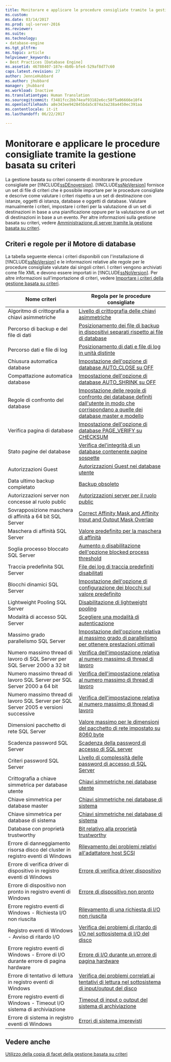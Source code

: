 ```yaml
---
title: Monitorare e applicare le procedure consigliate tramite la gestione basata su criteri | Microsoft Docs
ms.custom: 
ms.date: 03/14/2017
ms.prod: sql-server-2016
ms.reviewer: 
ms.suite: 
ms.technology:
- database-engine
ms.tgt_pltfrm: 
ms.topic: article
helpviewer_keywords:
- Best Practices [Database Engine]
ms.assetid: 46788407-187e-4b0b-bfe4-529af8d77c60
caps.latest.revision: 27
author: JennieHubbard
ms.author: jhubbard
manager: jhubbard
ms.workload: Inactive
ms.translationtype: Human Translation
ms.sourcegitcommit: f3481fcc2bb74eaf93182e6cc58f5a06666e10f4
ms.openlocfilehash: a8e343ee942845bda5c874a3a238a4450ec391aa
ms.contentlocale: it-it
ms.lasthandoff: 06/22/2017

---
```

# <a name="monitor-and-enforce-best-practices-by-using-policy-based-management"></a>Monitorare e applicare le procedure consigliate tramite la gestione basata su criteri
  La gestione basata su criteri consente di monitorare le procedure consigliate per [!INCLUDE[ssDEnoversion](../../includes/ssdenoversion-md.md)]. [!INCLUDE[ssNoVersion](../../includes/ssnoversion-md.md)] fornisce un set di file di criteri che è possibile importare per le procedure consigliate e descrive come valutare i criteri rispetto a un set di destinazione con istanze, oggetti di istanza, database e oggetti di database. Valutare manualmente i criteri, impostare i criteri per la valutazione di un set di destinazioni in base a una pianificazione oppure per la valutazione di un set di destinazioni in base a un evento. Per altre informazioni sulla gestione basata su criteri, vedere [Amministrazione di server tramite la gestione basata su criteri](../../relational-databases/policy-based-management/administer-servers-by-using-policy-based-management.md).  
  
## <a name="policy-and-rules-for-database-engine"></a>Criteri e regole per il Motore di database  
 La tabella seguente elenca i criteri disponibili con l'installazione di [!INCLUDE[ssNoVersion](../../includes/ssnoversion-md.md)] e le informazioni relative alle regole per le procedure consigliate valutate dai singoli criteri. I criteri vengono archiviati come file XML e devono essere importati in [!INCLUDE[ssNoVersion](../../includes/ssnoversion-md.md)]. Per altre informazioni sull'importazione di criteri, vedere [Importare i criteri della gestione basata su criteri](../../relational-databases/policy-based-management/import-a-policy-based-management-policy.md).  
  
|Nome criteri|Regola per le procedure consigliate|  
|-----------------|------------------------|  
|Algoritmo di crittografia a chiavi asimmetriche|[Livello di crittografia delle chiavi asimmetriche](../../relational-databases/policy-based-management/asymmetric-keys-encryption-strength.md)|  
|Percorso di backup e del file di dati|[Posizionamento dei file di backup in dispositivi separati rispetto ai file di database](http://msdn.microsoft.com/library/7039bebb-1f25-4cf3-81f1-393dfb78da12)|  
|Percorso dati e file di log|[Posizionamento di dati e file di log in unità distinte](../../relational-databases/policy-based-management/place-data-and-log-files-on-separate-drives.md)|  
|Chiusura automatica database|[Impostazione dell'opzione di database AUTO_CLOSE su OFF](../../relational-databases/policy-based-management/set-the-auto-close-database-option-to-off.md)|  
|Compattazione automatica database|[Impostazione dell'opzione di database AUTO_SHRINK su OFF](../../relational-databases/policy-based-management/set-the-auto-shrink-database-option-to-off.md)|  
|Regole di confronto del database|[Impostazione delle regole di confronto dei database definiti dall'utente in modo che corrispondano a quelle dei database master e modello](http://msdn.microsoft.com/library/c686446f-dae1-4b05-a3df-837b3422988d)|  
|Verifica pagina di database|[Impostazione dell'opzione di database PAGE_VERIFY su CHECKSUM](../../relational-databases/policy-based-management/set-the-page-verify-database-option-to-checksum.md)|  
|Stato pagine del database|[Verifica del'integrità di un database contenente pagine sospette](../../relational-databases/policy-based-management/check-integrity-of-database-with-suspect-pages.md)|  
|Autorizzazioni Guest|[Autorizzazioni Guest nei database utente](../../relational-databases/policy-based-management/guest-permissions-on-user-databases.md)|  
|Data ultimo backup completato|[Backup obsoleto](../../relational-databases/policy-based-management/outdated-backup.md)|  
|Autorizzazioni server non concesse al ruolo public|[Autorizzazioni server per il ruolo public](../../relational-databases/policy-based-management/server-public-permissions.md)|  
|Sovrapposizione maschera di affinità a 64 bit SQL Server|[Correct Affinity Mask and Affinity Input and Output Mask Overlap](../../relational-databases/policy-based-management/correct-affinity-mask-and-affinity-input-and-output-mask-overlap.md)|  
|Maschera di affinità SQL Server|[Valore predefinito per la maschera di affinità](../../relational-databases/policy-based-management/keep-the-affinity-mask-default-value.md)|  
|Soglia processo bloccato SQL Server|[Aumento o disabilitazione dell'opzione blocked process threshold](../../relational-databases/policy-based-management/increase-or-disable-blocked-process-threshold.md)|  
|Traccia predefinita SQL Server|[File dei log di traccia predefiniti disabilitati](../../relational-databases/policy-based-management/default-trace-log-files-disabled.md)|  
|Blocchi dinamici SQL Server|[Impostazione dell'opzione di configurazione dei blocchi sul valore predefinito](../../relational-databases/policy-based-management/keep-the-locks-configuration-option-default-value.md)|  
|Lightweight Pooling SQL Server|[Disabilitazione di lightweight pooling](../../relational-databases/policy-based-management/disable-lightweight-pooling.md)|  
|Modalità di accesso SQL Server|[Scegliere una modalità di autenticazione](../../relational-databases/security/choose-an-authentication-mode.md)|  
|Massimo grado parallelismo SQL Server|[Impostazione dell'opzione relativa al massimo grado di parallelismo per ottenere prestazioni ottimali](../../relational-databases/policy-based-management/set-the-max-degree-of-parallelism-option-for-optimal-performance.md)|  
|Numero massimo thread di lavoro di SQL Server per SQL Server 2000 a 32 bit|[Verifica dell'impostazione relativa al numero massimo di thread di lavoro](../../relational-databases/policy-based-management/verify-max-worker-threads-setting.md)|  
|Numero massimo thread di lavoro SQL Server per SQL Server 2000 a 64 bit|[Verifica dell'impostazione relativa al numero massimo di thread di lavoro](../../relational-databases/policy-based-management/verify-max-worker-threads-setting.md)|  
|Numero massimo thread di lavoro SQL Server per SQL Server 2005 e versioni successive|[Verifica dell'impostazione relativa al numero massimo di thread di lavoro](../../relational-databases/policy-based-management/verify-max-worker-threads-setting.md)|  
|Dimensioni pacchetto di rete SQL Server|[Valore massimo per le dimensioni del pacchetto di rete impostato su 8060 byte](../../relational-databases/policy-based-management/network-packet-size-should-not-exceed-8060-bytes.md)|  
|Scadenza password SQL Server|[Scadenza della password di accesso di SQL server](../../relational-databases/policy-based-management/sql-server-login-password-expiration.md)|  
|Criteri password SQL Server|[Livello di complessità delle password di accesso di SQL Server](../../relational-databases/policy-based-management/sql-server-login-password-strength.md)|  
|Crittografia a chiave simmetrica per database utente|[Chiavi simmetriche nei database utente](../../relational-databases/policy-based-management/symmetric-keys-on-user-databases.md)|  
|Chiave simmetrica per database master|[Chiavi simmetriche nei database di sistema](../../relational-databases/policy-based-management/symmetric-keys-on-system-databases.md)|  
|Chiave simmetrica per database di sistema|[Chiavi simmetriche nei database di sistema](../../relational-databases/policy-based-management/symmetric-keys-on-system-databases.md)|  
|Database con proprietà trustworthy|[Bit relativo alla proprietà trustworthy](../../relational-databases/policy-based-management/trustworthy-bit.md)|  
|Errore di danneggiamento risorsa disco del cluster in registro eventi di Windows|[Rilevamento dei problemi relativi all'adattatore host SCSI](../../relational-databases/policy-based-management/detect-scsi-host-adapter-issues.md)|  
|Errore di verifica driver di dispositivo in registro eventi di Windows|[Errore di verifica driver dispositivo](../../relational-databases/policy-based-management/device-driver-control-error.md)|  
|Errore di dispositivo non pronto in registro eventi di Windows|[Errore di dispositivo non pronto](../../relational-databases/policy-based-management/device-not-ready-error.md)|  
|Errore registro eventi di Windows - Richiesta I/O non riuscita|[Rilevamento di una richiesta di I/O non riuscita](../../relational-databases/policy-based-management/detect-failed-input-and-output-requests.md)|  
|Registro eventi di Windows - Avviso di ritardo I/O|[Verifica dei problemi di ritardo di I/O nel sottosistema di I/O del disco](../../relational-databases/policy-based-management/check-disk-input-and-output-subsystem-for-io-delay-problems.md)|  
|Errore registro eventi di Windows - Errore di I/O durante errore di pagina hardware|[Errore di I/O durante un errore di pagina hardware](../../relational-databases/policy-based-management/input-and-output-error-during-hard-page-fault.md)|  
|Errore di tentativo di lettura in registro eventi di Windows|[Verifica dei problemi correlati ai tentativi di lettura nel sottosistema di input/output del disco](../../relational-databases/policy-based-management/check-disk-input-output-subsystem-for-read-retry-problems.md)|  
|Errore registro eventi di Windows - Timeout I/O sistema di archiviazione|[Timeout di input o output del sistema di archiviazione](../../relational-databases/policy-based-management/storage-system-input-output-time-out.md)|  
|Errore di sistema in registro eventi di Windows|[Errori di sistema imprevisti](../../relational-databases/policy-based-management/unexpected-system-failures.md)|  
  
## <a name="see-also"></a>Vedere anche  
 [Utilizzo della copia di facet della gestione basata su criteri](../../relational-databases/policy-based-management/working-with-policy-based-management-facets.md)  
  
  

